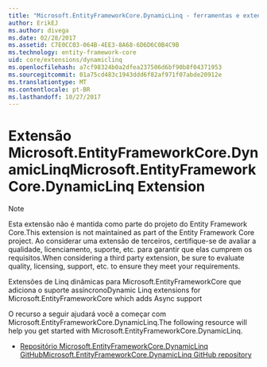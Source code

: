 ```yaml
---
title: "Microsoft.EntityFrameworkCore.DynamicLinq - ferramentas e extensões - Core EF"
author: ErikEJ
ms.author: divega
ms.date: 02/28/2017
ms.assetid: C7E0CC03-064B-4EE3-8A68-6D6D6C0B4C9B
ms.technology: entity-framework-core
uid: core/extensions/dynamiclinq
ms.openlocfilehash: a7cf98324b0a2dfea237506d6bf90b8f04371953
ms.sourcegitcommit: 01a75cd483c1943ddd6f82af971f07abde20912e
ms.translationtype: MT
ms.contentlocale: pt-BR
ms.lasthandoff: 10/27/2017
---
```

# <a name="microsoftentityframeworkcoredynamiclinq-extension"></a><span data-ttu-id="8dcc6-102">Extensão Microsoft.EntityFrameworkCore.DynamicLinq</span><span class="sxs-lookup"><span data-stu-id="8dcc6-102">Microsoft.EntityFrameworkCore.DynamicLinq Extension</span></span>

> [!NOTE]  
> <span data-ttu-id="8dcc6-103">Esta extensão não é mantida como parte do projeto do Entity Framework Core.</span><span class="sxs-lookup"><span data-stu-id="8dcc6-103">This extension is not maintained as part of the Entity Framework Core project.</span></span> <span data-ttu-id="8dcc6-104">Ao considerar uma extensão de terceiros, certifique-se de avaliar a qualidade, licenciamento, suporte, etc. para garantir que elas cumprem os requisitos.</span><span class="sxs-lookup"><span data-stu-id="8dcc6-104">When considering a third party extension, be sure to evaluate quality, licensing, support, etc. to ensure they meet your requirements.</span></span>

<span data-ttu-id="8dcc6-105">Extensões de Linq dinâmicas para Microsoft.EntityFrameworkCore que adiciona o suporte assíncrono</span><span class="sxs-lookup"><span data-stu-id="8dcc6-105">Dynamic Linq extensions for Microsoft.EntityFrameworkCore which adds Async support</span></span>

<span data-ttu-id="8dcc6-106">O recurso a seguir ajudará você a começar com Microsoft.EntityFrameworkCore.DynamicLinq.</span><span class="sxs-lookup"><span data-stu-id="8dcc6-106">The following resource will help you get started with Microsoft.EntityFrameworkCore.DynamicLinq.</span></span>
* [<span data-ttu-id="8dcc6-107">Repositório Microsoft.EntityFrameworkCore.DynamicLinq GitHub</span><span class="sxs-lookup"><span data-stu-id="8dcc6-107">Microsoft.EntityFrameworkCore.DynamicLinq GitHub repository</span></span>](https://github.com/StefH/System.Linq.Dynamic.Core/)
